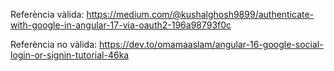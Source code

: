 
Referència vàlida: https://medium.com/@kushalghosh9899/authenticate-with-google-in-angular-17-via-oauth2-196a98793f0c

Referència no vàlida: https://dev.to/omamaaslam/angular-16-google-social-login-or-signin-tutorial-46ka

